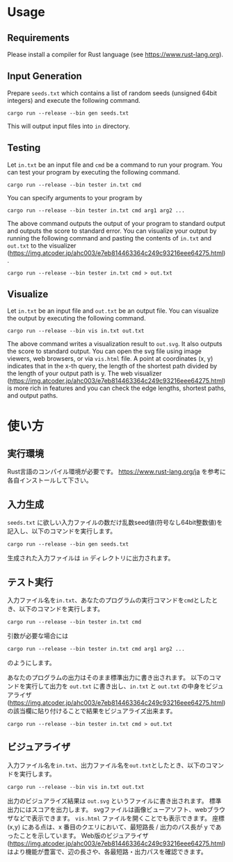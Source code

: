 # Usage

## Requirements
Please install a compiler for Rust language (see https://www.rust-lang.org).

## Input Generation
Prepare `seeds.txt` which contains a list of random seeds (unsigned 64bit integers) and execute the following command.
```
cargo run --release --bin gen seeds.txt
```

This will output input files into `in` directory.

## Testing
Let `in.txt` be an input file and `cmd` be a command to run your program.
You can test your program by executing the following command.
```
cargo run --release --bin tester in.txt cmd
```
You can specify arguments to your program by 
```
cargo run --release --bin tester in.txt cmd arg1 arg2 ...
```

The above command outputs the output of your program to standard output and outputs the score to standard error.
You can visualize your output by running the following command and pasting the contents of `in.txt` and `out.txt` to the visualizer (https://img.atcoder.jp/ahc003/e7eb814463364c249c93216eee64275.html).
```
cargo run --release --bin tester in.txt cmd > out.txt
```

## Visualize
Let `in.txt` be an input file and `out.txt` be an output file.
You can visualize the output by executing the following command.
```
cargo run --release --bin vis in.txt out.txt
```
The above command writes a visualization result to `out.svg`.
It also outputs the score to standard output.
You can open the svg file using image viewers, web browsers, or via `vis.html` file.
A point at coordinates (x, y) indicates that in the x-th query, the length of the shortest path divided by the length of your output path is y.
The web visualizer (https://img.atcoder.jp/ahc003/e7eb814463364c249c93216eee64275.html) is more rich in features and you can check the edge lengths, shortest paths, and output paths.

# 使い方

## 実行環境
Rust言語のコンパイル環境が必要です。
https://www.rust-lang.org/ja を参考に各自インストールして下さい。

## 入力生成
`seeds.txt` に欲しい入力ファイルの数だけ乱数seed値(符号なし64bit整数値)を記入し、以下のコマンドを実行します。
```
cargo run --release --bin gen seeds.txt
```

生成された入力ファイルは `in` ディレクトリに出力されます。

## テスト実行
入力ファイル名を`in.txt`、あなたのプログラムの実行コマンドを`cmd`としたとき、以下のコマンドを実行します。
```
cargo run --release --bin tester in.txt cmd
```
引数が必要な場合には
```
cargo run --release --bin tester in.txt cmd arg1 arg2 ...
```
のようにします。

あなたのプログラムの出力はそのまま標準出力に書き出されます。
以下のコマンドを実行して出力を `out.txt` に書き出し、`in.txt` と `out.txt` の中身をビジュアライザ (https://img.atcoder.jp/ahc003/e7eb814463364c249c93216eee64275.html) の該当欄に貼り付けることで結果をビジュアライズ出来ます。
```
cargo run --release --bin tester in.txt cmd > out.txt
```

## ビジュアライザ
入力ファイル名を`in.txt`、出力ファイル名を`out.txt`としたとき、以下のコマンドを実行します。
```
cargo run --release --bin vis in.txt out.txt
```
出力のビジュアライズ結果は `out.svg` というファイルに書き出されます。
標準出力にはスコアを出力します。
svgファイルは画像ビューアソフト、webブラウザなどで表示できます。
`vis.html` ファイルを開くことでも表示できます。
座標 (x,y) にある点は、x 番目のクエリにおいて、最短路長 / 出力のパス長が y であったことを示しています。
Web版のビジュアライザ (https://img.atcoder.jp/ahc003/e7eb814463364c249c93216eee64275.html) はより機能が豊富で、辺の長さや、各最短路・出力パスを確認できます。
